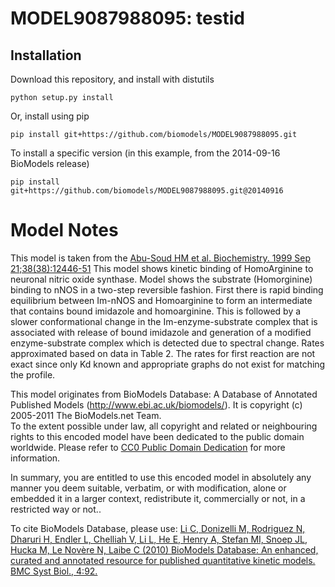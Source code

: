 # MODEL9087988095: testid

## Installation

Download this repository, and install with distutils

`python setup.py install`

Or, install using pip

`pip install git+https://github.com/biomodels/MODEL9087988095.git`

To install a specific version (in this example, from the 2014-09-16 BioModels release)

`pip install git+https://github.com/biomodels/MODEL9087988095.git@20140916`


# Model Notes
This model is taken from the <a href = "http://www.ncbi.nlm.nih.gov/entrez/que
ry.fcgi?db=pubmed&cmd=Retrieve&dopt=AbstractPlus&list_uids=10493814&query_hl=1
0&itool=pubmed_docsum">Abu-Soud HM et al. Biochemistry. 1999 Sep
21;38(38):12446-51</a> This model shows kinetic binding of HomoArginine to
neuronal nitric oxide synthase. Model shows the substrate (Homorginine)
binding to nNOS in a two-step reversible fashion. First there is rapid binding
equilibrium between Im-nNOS and Homoarginine to form an intermediate that
contains bound imidazole and homoarginine. This is followed by a slower
conformational change in the Im-enzyme-substrate complex that is associated
with release of bound imidazole and generation of a modified enzyme-substrate
complex which is detected due to spectral change. Rates approximated based on
data in Table 2. The rates for first reaction are not exact since only Kd
known and appropriate graphs do not exist for matching the profile.  
  
This model originates from BioModels Database: A Database of Annotated
Published Models (http://www.ebi.ac.uk/biomodels/). It is copyright (c)
2005-2011 The BioModels.net Team.  
To the extent possible under law, all copyright and related or neighbouring
rights to this encoded model have been dedicated to the public domain
worldwide. Please refer to [CC0 Public Domain
Dedication](http://creativecommons.org/publicdomain/zero/1.0/) for more
information.

In summary, you are entitled to use this encoded model in absolutely any
manner you deem suitable, verbatim, or with modification, alone or embedded it
in a larger context, redistribute it, commercially or not, in a restricted way
or not..  
  
To cite BioModels Database, please use: [Li C, Donizelli M, Rodriguez N,
Dharuri H, Endler L, Chelliah V, Li L, He E, Henry A, Stefan MI, Snoep JL,
Hucka M, Le Novère N, Laibe C (2010) BioModels Database: An enhanced, curated
and annotated resource for published quantitative kinetic models. BMC Syst
Biol., 4:92.](http://www.ncbi.nlm.nih.gov/pubmed/20587024)


